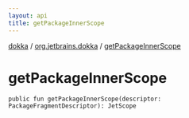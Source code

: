 ```yaml
---
layout: api
title: getPackageInnerScope
---
```

[dokka](../index.html) / [org.jetbrains.dokka](index.html) / [getPackageInnerScope](getPackageInnerScope.html)


# getPackageInnerScope


```
public fun getPackageInnerScope(descriptor: PackageFragmentDescriptor): JetScope
```
